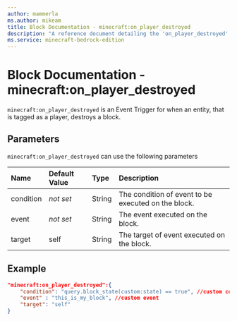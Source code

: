```yaml
---
author: mammerla
ms.author: mikeam
title: Block Documentation - minecraft:on_player_destroyed
description: "A reference document detailing the 'on_player_destroyed' block trigger"
ms.service: minecraft-bedrock-edition
---
```


# Block Documentation - minecraft:on_player_destroyed

`minecraft:on_player_destroyed` is an Event Trigger for when an entity, that is tagged as a player, destroys a block.

## Parameters

`minecraft:on_player_destroyed` can use the following parameters

|Name |Default Value  |Type  |Description  |
|:----------|:----------|:----------|:----------|
|condition|*not set* | String|  The condition of event to be executed on the block. |
|event|*not set* | String|  The event executed on the block. |
| target| self| String| The target of event executed on the block. |

## Example

```json
"minecraft:on_player_destroyed":{
    "condition": "query.block_state(custom:state) == true", //custom condition
    "event" : "this_is_my_block", //custom event
    "target": "self"
}
```
